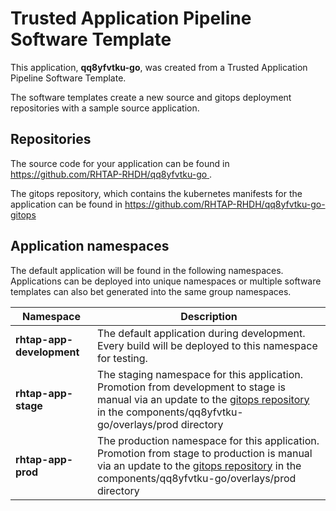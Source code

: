 # Trusted Application Pipeline Software Template

This application, **qq8yfvtku-go**, was created from a Trusted Application Pipeline Software Template.

The software templates create a new source and gitops deployment repositories with a sample source application. 

## Repositories

The source code for your application can be found in [https://github.com/RHTAP-RHDH/qq8yfvtku-go ](https://github.com/RHTAP-RHDH/qq8yfvtku-go ).
 
The gitops repository, which contains the kubernetes manifests for the application can be found in 
[https://github.com/RHTAP-RHDH/qq8yfvtku-go-gitops ](https://github.com/RHTAP-RHDH/qq8yfvtku-go-gitops ) 

## Application namespaces 

The default application will be found in the following namespaces. Applications can be deployed into unique namespaces or multiple software templates can also bet generated into the same group namespaces.  

|  Namespace   |  Description   |  
| -------- | -------- |   
| **rhtap-app-development** | The default application during development. Every build will be deployed to this namespace for testing. | 
| **rhtap-app-stage** | The staging namespace for this application. Promotion from development to stage is manual via an update to the [gitops repository](https://github.com/RHTAP-RHDH/qq8yfvtku-go-gitops ) in the components/qq8yfvtku-go/overlays/prod directory |  
| **rhtap-app-prod** | The production namespace for this application. Promotion from stage to production is manual via an update to the [gitops repository](https://github.com/RHTAP-RHDH/qq8yfvtku-go-gitops ) in the components/qq8yfvtku-go/overlays/prod directory | 